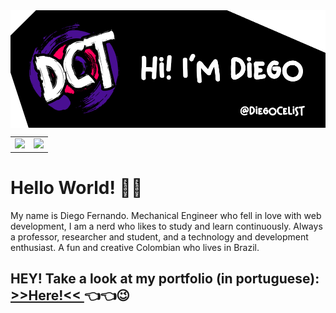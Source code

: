 <img align="center" src="./assets/Banner DCT2.png">

<table>
    <tr>
        <td>
            <img src="https://github-readme-stats.vercel.app/api/top-langs/?username=diegocelist&layout=compact&theme=midnight-purple"/>
        </td>
        <td>
            <img src="https://github-readme-stats.vercel.app/api?username=diegocelist&show_icons=true&count_private=true&theme=midnight-purple" />
        </td>
    </tr>   
</table>

<h1>Hello World! 👋😄</h1>
My name is Diego Fernando. Mechanical Engineer who fell in love with web development, I am a nerd who likes to study and learn continuously. Always a professor, researcher and student, and a technology and development enthusiast. A fun and creative Colombian who lives in Brazil.
<h2>HEY! Take a look at my portfolio (in portuguese): <a href="https://diegocelist.github.io/Portfolio-DiegoCelisT/index.html"> >>Here!<< </a> 👈👈😉</h2>
<!--
<h2>Some technologies that I work</h2>
<hr>
<p align="center">
<img src="https://img.shields.io/badge/-JavaScript-black?style=flat-square&logo=javascript">
<img src="https://img.shields.io/badge/-Nodejs-339933?style=flat-square&logo=Node.js&logoColor=white">
<img src="https://img.shields.io/badge/-HTML5-E34F26?style=flat-square&logo=html5&logoColor=white">
<img src="https://img.shields.io/badge/-CSS3-1572B6?style=flat-square&logo=css3">
<img src="https://img.shields.io/badge/-Sass-CC6699?style=flat-square&logo=sass&logoColor=white">
<img src="https://img.shields.io/badge/-Bootstrap-563D7C?style=flat-square&logo=bootstrap">
<img src="https://img.shields.io/badge/-TypeScript-black?style=flat-square&logo=typescript">
<img src="https://img.shields.io/badge/-Angular-DD0031?style=flat-square&logo=angular">
<img src="https://img.shields.io/badge/-Git-black?style=flat-square&logo=git">
<img src="https://img.shields.io/badge/-GitHub-181717?style=flat-square&logo=github">
<img src="https://img.shields.io/badge/-Trello-007AC0?style=flat-square&logo=trello">
<img src="https://img.shields.io/badge/-stackoverflow-grey?style=flat-square&logo=stackoverflow">
<img src="https://img.shields.io/badge/-Sublime%20Text-49505A?style=flat-square&logo=sublime-text&logoColor=white">
<img src="https://img.shields.io/badge/-VSCode-007ACC?style=flat-square&logo=visual-studio-code&logoColor=white">
<img src ="https://img.shields.io/badge/mysql-%23316192.svg?&style=flat-square&logo=mysql&logoColor=white"/>
<img src="https://img.shields.io/badge/json-ambar.svg?&style=flat-square&logo=json&logoColor=white"/>
<img src="https://img.shields.io/badge/Adobe%20photoshop-%230769AD.svg?&style=flat-square&logo=Adobe%20photoshop&logoColor=white"/>
<img src="https://img.shields.io/badge/Google%20drive-339933.svg?&style=flat-square&logo=Google%20drive&logoColor=white"/>
<img src="https://img.shields.io/badge/OBS%20studio-black.svg?&style=flat-square&logo=OBS%20studio&logoColor=white"/>
</p>
-->
<!--
**DiegoCelisT/DiegoCelisT** is a ✨ _special_ ✨ repository because its `README.md` (this file) appears on your GitHub profile.

Here are some ideas to get you started:

- 🔭 I’m currently working on ...
- 🌱 I’m currently learning ...
- 👯 I’m looking to collaborate on ...
- 🤔 I’m looking for help with ...
- 💬 Ask me about ...
- 📫 How to reach me: ...
- 😄 Pronouns: ...
- ⚡ Fun fact: ...
-->
